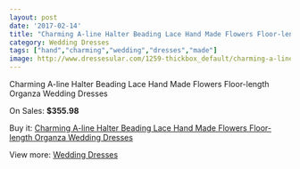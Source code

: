 ```yaml
---
layout: post
date: '2017-02-14'
title: "Charming A-line Halter Beading Lace Hand Made Flowers Floor-length Organza Wedding Dresses"
category: Wedding Dresses
tags: ["hand","charming","wedding","dresses","made"]
image: http://www.dressesular.com/1259-thickbox_default/charming-a-line-halter-beading-lace-hand-made-flowers-floor-length-organza-wedding-dresses.jpg
---
```

Charming A-line Halter Beading Lace Hand Made Flowers Floor-length Organza Wedding Dresses

On Sales: **$355.98**
<a href="https://www.dressesular.com/wedding-dresses/414-charming-a-line-halter-beading-lace-hand-made-flowers-floor-length-organza-wedding-dresses.html"><amp-img layout="responsive" width="600" height="600" src="//www.dressesular.com/1259-thickbox_default/charming-a-line-halter-beading-lace-hand-made-flowers-floor-length-organza-wedding-dresses.jpg" alt="Charming A-line Halter Beading Lace Hand Made Flowers Floor-length Organza Wedding Dresses 0" /></a>
<a href="https://www.dressesular.com/wedding-dresses/414-charming-a-line-halter-beading-lace-hand-made-flowers-floor-length-organza-wedding-dresses.html"><amp-img layout="responsive" width="600" height="600" src="//www.dressesular.com/1260-thickbox_default/charming-a-line-halter-beading-lace-hand-made-flowers-floor-length-organza-wedding-dresses.jpg" alt="Charming A-line Halter Beading Lace Hand Made Flowers Floor-length Organza Wedding Dresses 1" /></a>

Buy it: [Charming A-line Halter Beading Lace Hand Made Flowers Floor-length Organza Wedding Dresses](https://www.dressesular.com/wedding-dresses/414-charming-a-line-halter-beading-lace-hand-made-flowers-floor-length-organza-wedding-dresses.html "Charming A-line Halter Beading Lace Hand Made Flowers Floor-length Organza Wedding Dresses")

View more: [Wedding Dresses](https://www.dressesular.com/3-wedding-dresses "Wedding Dresses")